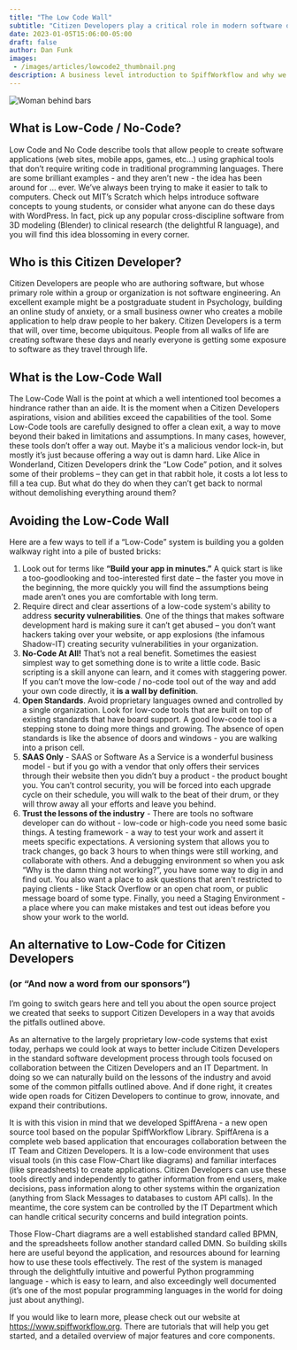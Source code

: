 ```yaml
---
title: "The Low Code Wall"
subtitle: "Citizen Developers play a critical role in modern software development, but some low-code solutions trap their potential, rather than releasing it.  We’ll talk about how to spot low-code solutions that don’t have walls."
date: 2023-01-05T15:06:00-05:00
draft: false
author: Dan Funk
images:
 - /images/articles/lowcode2_thumbnail.png
description: A business level introduction to SpiffWorkflow and why we adopted this open source platform and are building a suite of tools around it.
---
```


![Woman behind bars](low-code-jail.png)

## What is Low-Code / No-Code?

Low Code and No Code describe tools that allow people to create software applications (web sites, mobile apps, games, etc…) using graphical tools that don’t require writing code in traditional programming languages.  There are some brilliant examples - and they aren’t new - the idea has been around for … ever.  We’ve always been trying to make it easier to talk to computers.  Check out MIT’s Scratch which helps introduce software concepts to young students, or consider what anyone can do these days with WordPress.  In fact, pick up any popular cross-discipline software from 3D modeling (Blender) to clinical research (the delightful R language), and you will find this idea blossoming in every corner.

## Who is this Citizen Developer?

Citizen Developers are people who are authoring software, but whose primary role within a group or organization is not software engineering.  An excellent example might be a postgraduate student in Psychology, building an online study of anxiety, or a small business owner who creates a mobile application to help draw people to her bakery.   Citizen Developers is a term that will, over time, become ubiquitous.  People from all walks of life are creating software these days and nearly everyone is getting some exposure to software as they travel through life.

## What is the Low-Code Wall

The Low-Code Wall is the point at which a well intentioned tool becomes a hindrance rather than an aide.  It is the moment when a Citizen Developers aspirations, vision and abilities exceed the capabilities of the tool.  Some Low-Code tools are carefully designed to offer a clean exit, a way to move beyond their baked in limitations and assumptions.  In many cases, however, these tools don’t offer a way out.  Maybe it's a malicious vendor lock-in, but mostly it’s just because offering a way out is damn hard.  Like Alice in Wonderland, Citizen Developers drink the “Low Code” potion, and it solves some of their problems – they can get in that rabbit hole, it costs a lot less to fill a tea cup.  But what do they do when they can’t get back to normal without demolishing everything around them?

## Avoiding the Low-Code Wall
Here are a few ways to tell if a “Low-Code” system is building you a golden walkway right into a pile of busted bricks:

1. Look out for terms like **“Build your app in minutes.”**  A quick start is like a too-goodlooking and too-interested first date – the faster you move in the beginning, the more quickly you will find the assumptions being made aren’t ones you are comfortable with long term.
2. Require direct and clear assertions of a low-code system's ability to address **security vulnerabilities**. One of the things that makes software development hard is making sure it can’t get abused – you don’t want hackers taking over your website, or app explosions (the infamous Shadow-IT) creating security vulnerabilities in your organization.   
3. **No-Code At All!**  That’s not a real benefit.  Sometimes the easiest simplest way to get something done is to write a little code.  Basic scripting is a skill anyone can learn, and it comes with staggering power.  If you can’t move the low-code / no-code tool out of the way and add your own code directly, it **is a wall by definition**.
4. **Open Standards**.  Avoid proprietary languages owned and controlled by a single organization.   Look for low-code tools that are built on top of existing standards that have board support.  A good low-code tool is a stepping stone to doing more things and growing.  The absence of open standards is like the absence of doors and windows - you are walking into a prison cell.
5. **SAAS Only** - SAAS or Software As a Service is a wonderful business model - but if you go with a vendor that only offers their services through their website then you didn’t buy a product - the product bought you.  You can’t control security, you will be forced into each upgrade cycle on their schedule, you will walk to the beat of their drum, or they will throw away all your efforts and leave you behind.
6. **Trust the lessons of the industry** - There are tools no software developer can do without - low-code or high-code you need some basic things.  A testing framework - a way to test your work and assert it meets specific expectations.  A versioning system that allows you to track changes, go back 3 hours to when things were still working, and collaborate with others. And a debugging environment so when you ask “Why is the damn thing not working?”, you have some way to dig in and find out.  You also want a place to ask questions that aren't restricted to paying clients - like Stack Overflow or an open chat room, or public message board of some type.  Finally, you need a Staging Environment - a place where you can make mistakes and test out ideas before you show your work to the world.

## An alternative to Low-Code for Citizen Developers
### (or “And now a word from our sponsors”)

I’m going to switch gears here and tell you about the open source project we created that seeks to support Citizen Developers in a way that avoids the pitfalls outlined above.

As an alternative to the largely proprietary low-code systems that exist today, perhaps we could look at ways to better include Citizen Developers in the standard software development process through tools focused on collaboration between the Citizen Developers and an IT Department.  In doing so we can naturally build on the lessons of the industry and avoid some of the common pitfalls outlined above.  And if done right, it creates wide open roads for Citizen Developers to continue to grow, innovate, and expand their contributions.

It is with this vision in mind that we developed SpiffArena - a new open source tool based on the popular SpiffWorkflow Library.  SpiffArena is a complete web based application that encourages collaboration between the IT Team and Citizen Developers.  It is a low-code environment that uses visual tools (in this case Flow-Chart like diagrams) and familiar interfaces (like spreadsheets) to create applications.  Citizen Developers can use these tools directly and independently to gather information from end users, make decisions, pass information along to other systems within the organization (anything from Slack Messages to databases to custom API calls).  In the meantime, the core system can be controlled by the IT Department which can handle critical security concerns and build integration points.

Those Flow-Chart diagrams are a well established standard called BPMN, and the spreadsheets follow another standard called DMN.  So building skills here are useful beyond the application, and resources abound for learning how to use these tools effectively.  The rest of the system is managed through the delightfully intuitive and powerful Python programming language - which is easy to learn, and also exceedingly well documented (it’s one of the most popular programming languages in the world for doing just about anything).

If you would like to learn more, please check out our website at https://www.spiffworkflow.org.  There are tutorials that will help you get started, and a detailed overview of major features and core components.
